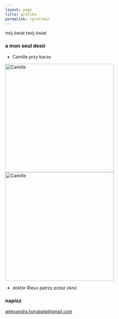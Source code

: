 ```yaml
---
layout: page
title: grafika
permalink: /grafika/
---
```


mój świat twój świat

### a mon seul desir

- Camille przy barze

<img src="{{ site.baseurl }}/images/camille.gif" alt="Camille" style="width: 350px;"/>
<img src="{{ site.baseurl }}/images/camille2.gif" alt="Camille" style="width: 350px;"/>


- doktor Rieux patrzy przez okno

### napisz

[aleksandra.horubala@gmail.com](mailto:aleksandra.horubala@gmail.com)
